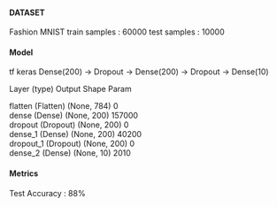 #### DATASET
Fashion MNIST
train samples : 60000
test samples : 10000

#### Model
tf keras
Dense(200) -> Dropout -> Dense(200) -> Dropout -> Dense(10)

Layer (type)                Output Shape              Param

flatten (Flatten)           (None, 784)               0         
dense (Dense)               (None, 200)               157000    
dropout (Dropout)           (None, 200)               0         
dense_1 (Dense)             (None, 200)               40200     
dropout_1 (Dropout)         (None, 200)               0         
dense_2 (Dense)             (None, 10)                2010      

#### Metrics
Test Accuracy : 88%
